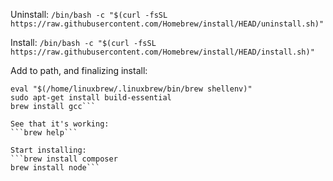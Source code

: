 Uninstall:
```/bin/bash -c "$(curl -fsSL https://raw.githubusercontent.com/Homebrew/install/HEAD/uninstall.sh)"```

Install:
```/bin/bash -c "$(curl -fsSL https://raw.githubusercontent.com/Homebrew/install/HEAD/install.sh)"```

Add to path, and finalizing install:
```echo 'eval "$(/home/linuxbrew/.linuxbrew/bin/brew shellenv)"' >> /home/pkostadinov/.profile
eval "$(/home/linuxbrew/.linuxbrew/bin/brew shellenv)"
sudo apt-get install build-essential
brew install gcc```

See that it's working:
```brew help```

Start installing:
```brew install composer
brew install node```

